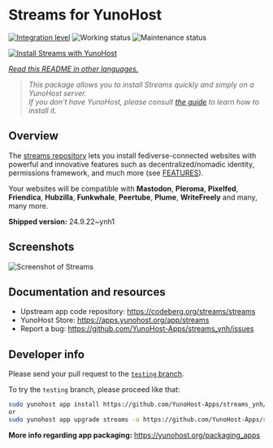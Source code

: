 <!--
N.B.: This README was automatically generated by <https://github.com/YunoHost/apps/tree/master/tools/readme_generator>
It shall NOT be edited by hand.
-->

# Streams for YunoHost

[![Integration level](https://dash.yunohost.org/integration/streams.svg)](https://ci-apps.yunohost.org/ci/apps/streams/) ![Working status](https://ci-apps.yunohost.org/ci/badges/streams.status.svg) ![Maintenance status](https://ci-apps.yunohost.org/ci/badges/streams.maintain.svg)

[![Install Streams with YunoHost](https://install-app.yunohost.org/install-with-yunohost.svg)](https://install-app.yunohost.org/?app=streams)

*[Read this README in other languages.](./ALL_README.md)*

> *This package allows you to install Streams quickly and simply on a YunoHost server.*  
> *If you don't have YunoHost, please consult [the guide](https://yunohost.org/install) to learn how to install it.*

## Overview

The [streams repository](https://codeberg.org/streams/streams/) lets you install fediverse-connected websites with powerful and innovative features such as decentralized/nomadic identity, permissions framework, and much more (see [FEATURES](doc/FEATURES.md)).

Your websites will be compatible with **Mastodon**, **Pleroma**, **Pixelfed**, **Friendica**, **Hubzilla**, **Funkwhale**, **Peertube**, **Plume**, **WriteFreely** and many, many more.


**Shipped version:** 24.9.22~ynh1

## Screenshots

![Screenshot of Streams](./doc/screenshots/example.png)

## Documentation and resources

- Upstream app code repository: <https://codeberg.org/streams/streams>
- YunoHost Store: <https://apps.yunohost.org/app/streams>
- Report a bug: <https://github.com/YunoHost-Apps/streams_ynh/issues>

## Developer info

Please send your pull request to the [`testing` branch](https://github.com/YunoHost-Apps/streams_ynh/tree/testing).

To try the `testing` branch, please proceed like that:

```bash
sudo yunohost app install https://github.com/YunoHost-Apps/streams_ynh/tree/testing --debug
or
sudo yunohost app upgrade streams -u https://github.com/YunoHost-Apps/streams_ynh/tree/testing --debug
```

**More info regarding app packaging:** <https://yunohost.org/packaging_apps>
